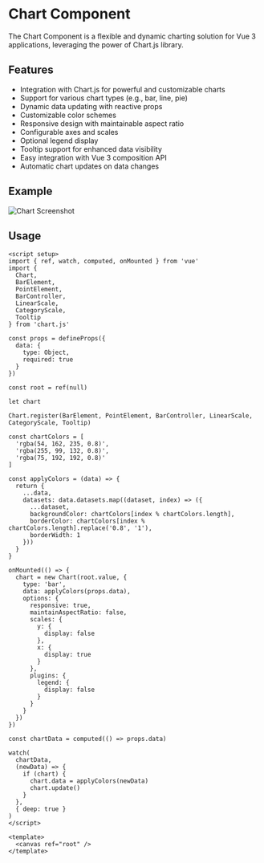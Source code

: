 # Chart Component
The Chart Component is a flexible and dynamic charting solution for Vue 3 applications, leveraging the power of Chart.js library.

## Features
- Integration with Chart.js for powerful and customizable charts
- Support for various chart types (e.g., bar, line, pie)
- Dynamic data updating with reactive props
- Customizable color schemes
- Responsive design with maintainable aspect ratio
- Configurable axes and scales
- Optional legend display
- Tooltip support for enhanced data visibility
- Easy integration with Vue 3 composition API
- Automatic chart updates on data changes

## Example
![Chart Screenshot](/images/chart.png)

## Usage
``` vue
<script setup>
import { ref, watch, computed, onMounted } from 'vue'
import {
  Chart,
  BarElement,
  PointElement,
  BarController,
  LinearScale,
  CategoryScale,
  Tooltip
} from 'chart.js'

const props = defineProps({
  data: {
    type: Object,
    required: true
  }
})

const root = ref(null)

let chart

Chart.register(BarElement, PointElement, BarController, LinearScale, CategoryScale, Tooltip)

const chartColors = [
  'rgba(54, 162, 235, 0.8)',
  'rgba(255, 99, 132, 0.8)',
  'rgba(75, 192, 192, 0.8)'
]

const applyColors = (data) => {
  return {
    ...data,
    datasets: data.datasets.map((dataset, index) => ({
      ...dataset,
      backgroundColor: chartColors[index % chartColors.length],
      borderColor: chartColors[index % chartColors.length].replace('0.8', '1'),
      borderWidth: 1
    }))
  }
}

onMounted(() => {
  chart = new Chart(root.value, {
    type: 'bar',
    data: applyColors(props.data),
    options: {
      responsive: true,
      maintainAspectRatio: false,
      scales: {
        y: {
          display: false
        },
        x: {
          display: true
        }
      },
      plugins: {
        legend: {
          display: false
        }
      }
    }
  })
})

const chartData = computed(() => props.data)

watch(
  chartData,
  (newData) => {
    if (chart) {
      chart.data = applyColors(newData)
      chart.update()
    }
  },
  { deep: true }
)
</script>

<template>
  <canvas ref="root" />
</template>

```